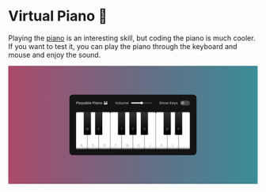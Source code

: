 # Virtual Piano 🎹
Playing the [piano](https://shakiba-vakili.github.io/virtual-piano/) is an interesting skill, but coding the piano is much cooler. If you want to test it, you can play the piano through the keyboard and mouse and enjoy the sound.

<img src="Virtual-Piano-2.png" alt="Website demo" title="Virtual Piano"  />

